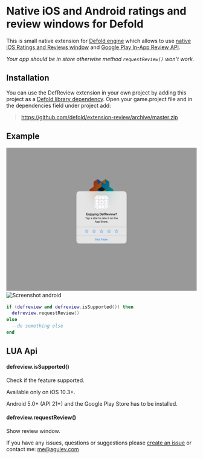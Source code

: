 # Native iOS and Android ratings and review windows for Defold

This is small native extension for [Defold engine](http://www.defold.com) which allows to use [native iOS Ratings and Reviews window](https://developer.apple.com/ios/human-interface-guidelines/system-capabilities/ratings-and-reviews/) and [Google Play In-App Review API](https://developer.android.com/guide/playcore/in-app-review).

_Your app should be in store otherwise method `requestReview()` won't work._

## Installation

You can use the DefReview extension in your own project by adding this project as a [Defold library dependency](http://www.defold.com/manuals/libraries/).
Open your game.project file and in the dependencies field under project add:

>https://github.com/defold/extension-review/archive/master.zip

## Example
![screenshot iOS](/example/example_image.png)
![Screenshot android](https://user-images.githubusercontent.com/2209596/95632078-26a1d400-0a85-11eb-8d34-e25ec25d8b29.png)

```lua
if (defreview and defreview.isSupported()) then
  defreview.requestReview()
else
  --do something else
end
```

## LUA Api
#### defreview.isSupported()
Check if the feature supported.

Available only on iOS 10.3+.

Android 5.0+ (API 21+) and the Google Play Store has to be installed.

#### defreview.requestReview()
Show review window.



If you have any issues, questions or suggestions please [create an issue](https://github.com/AGulev/DefVideoAds/issues) or contact me: me@agulev.com
